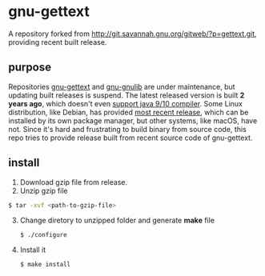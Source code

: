 # gnu-gettext
A repository forked from http://git.savannah.gnu.org/gitweb/?p=gettext.git, providing recent built release.



## purpose

Repositories [gnu-gettext](http://git.savannah.gnu.org/gitweb/?p=gettext.git) and [gnu-gnulib](http://git.savannah.gnu.org/gitweb/?p=gnulib.git;a=summary) are under maintenance, but updating built releases is suspend. The latest released version is built **2 years ago**, which doesn't even [support java 9/10 compiler](https://bugs.debian.org/cgi-bin/bugreport.cgi?bug=892733). Some Linux distribution, like Debian, has provided [most recent release](https://tracker.debian.org/pkg/gettext), which can be installed by its own package manager, but other systems, like macOS, have not. Since it's hard and frustrating to build binary from source code, this repo tries to provide release built from recent source code of gnu-gettext.



## install

1. Download gzip file from release.
2. Unzip gzip file

  ```bash
  $ tar -xvf <path-to-gzip-file> 
  ```

3. Change diretory to unzipped folder and generate **make** file

   ```shell
   $ ./configure
   ```

4. Install it

   ```bash
   $ make install
   ```
